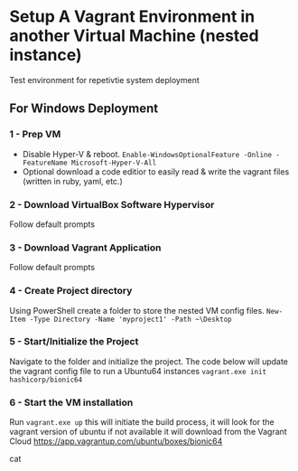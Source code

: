 # Setup A Vagrant Environment in another Virtual Machine (nested instance)
Test environment for repetivtie system deployment


## For Windows Deployment

### 1 - Prep VM
- Disable Hyper-V & reboot.
`Enable-WindowsOptionalFeature -Online -FeatureName Microsoft-Hyper-V-All`
- Optional download a code editior to easily read & write the vagrant files (written in ruby, yaml, etc.)

### 2 - Download VirtualBox Software Hypervisor
Follow default prompts

### 3 - Download Vagrant Application
Follow default prompts

### 4 - Create Project directory
Using PowerShell create a folder to store the nested VM config files.
`New-Item -Type Directory -Name 'myproject1' -Path ~\Desktop`

### 5 - Start/Initialize the Project
Navigate to the folder and initialize the project. The code below will update the vagrant config file to run a Ubuntu64 instances 
`vagrant.exe init hashicorp/bionic64`

### 6 - Start the VM installation
Run `vagrant.exe up` this will initiate the build process, it will look for the vagrant version of ubuntu if not available it will download from the Vagrant Cloud https://app.vagrantup.com/ubuntu/boxes/bionic64



cat 